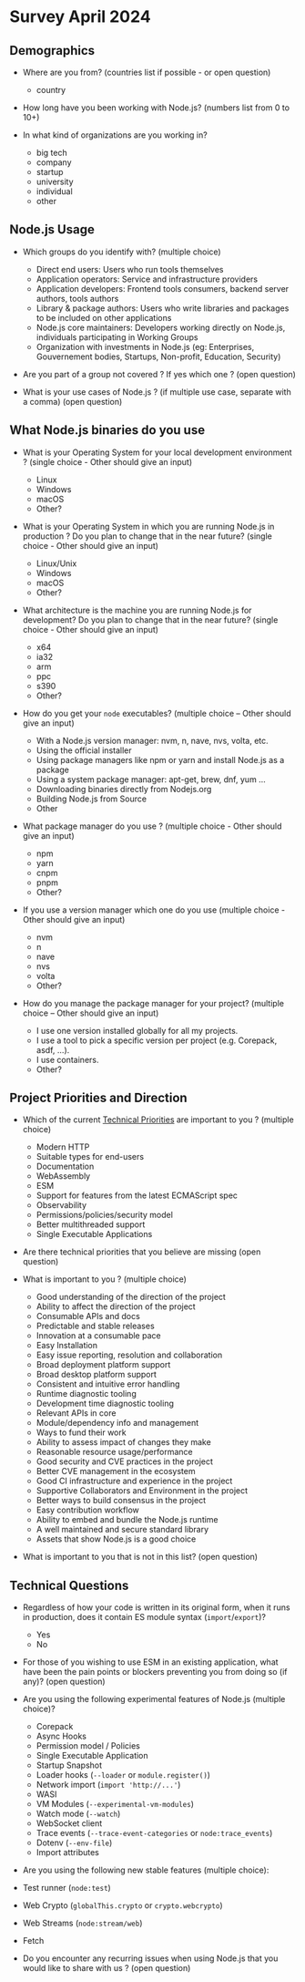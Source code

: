 # Survey April 2024

## Demographics

- Where are you from? (countries list if possible - or open question)
  - country

- How long have you been working with Node.js? (numbers list from 0 to 10+)

- In what kind of organizations are you working in?
  - big tech
  - company
  - startup
  - university
  - individual
  - other

## Node.js Usage

- Which groups do you identify with? (multiple choice)
  - Direct end users: Users who run tools themselves
  - Application operators: Service and infrastructure providers
  - Application developers: Frontend tools consumers, backend server authors, tools authors
  - Library & package authors: Users who write libraries and packages to be included on other applications
  - Node.js core maintainers: Developers working directly on Node.js, individuals participating in Working Groups
  - Organization with investments in Node.js (eg: Enterprises, Gouvernement bodies, Startups, Non-profit, Education, Security)

- Are you part of a group not covered ? If yes which one ? (open question)

- What is your use cases of Node.js ? (if multiple use case, separate with a comma) (open question)

## What Node.js binaries do you use

- What is your Operating System for your local development environment ? (single choice - Other should give an input)
  - Linux
  - Windows
  - macOS
  - Other?

- What is your Operating System in which you are running Node.js in production ? Do you plan to change that in the near future? (single choice - Other should give an input)
  - Linux/Unix
  - Windows
  - macOS
  - Other?

- What architecture is the machine you are running Node.js for development? Do you plan to change that in the near future? (single choice - Other should give an input)
  - x64
  - ia32
  - arm
  - ppc
  - s390
  - Other?

- How do you get your `node` executables? (multiple choice – Other should give an input)
  - With a Node.js version manager: nvm, n, nave, nvs, volta, etc.
  - Using the official installer
  - Using package managers like npm or yarn and install Node.js as a package
  - Using a system package manager: apt-get, brew, dnf, yum …
  - Downloading binaries directly from Nodejs.org
  - Building Node.js from Source
  - Other

- What package manager do you use ? (multiple choice - Other should give an input)
  - npm
  - yarn
  - cnpm
  - pnpm
  - Other?

- If you use a version manager which one do you use (multiple choice - Other should give an input)
  - nvm
  - n
  - nave
  - nvs
  - volta
  - Other?

- How do you manage the package manager for your project? (multiple choice – Other should give an input)
  - I use one version installed globally for all my projects.
  - I use a tool to pick a specific version per project (e.g. Corepack, asdf, …).
  - I use containers.
  - Other?

## Project Priorities and Direction

- Which of the current [Technical Priorities](https://github.com/nodejs/node/blob/main/doc/contributing/technical-priorities.md) are important to you ? (multiple choice)
  - Modern HTTP
  - Suitable types for end-users
  - Documentation
  - WebAssembly
  - ESM
  - Support for features from the latest ECMAScript spec
  - Observability
  - Permissions/policies/security model
  - Better multithreaded support
  - Single Executable Applications

- Are there technical priorities that you believe are missing (open question)

- What is important to you ? (multiple choice)
  - Good understanding of the direction of the project
  - Ability to affect the direction of the project
  - Consumable APIs and docs
  - Predictable and stable releases
  - Innovation at a consumable pace
  - Easy Installation
  - Easy issue reporting, resolution and collaboration
  - Broad deployment platform support
  - Broad desktop platform support
  - Consistent and intuitive error handling
  - Runtime diagnostic tooling
  - Development time diagnostic tooling
  - Relevant APIs in core
  - Module/dependency info and management
  - Ways to fund their work
  - Ability to assess impact of changes they make
  - Reasonable resource usage/performance
  - Good security and CVE practices in the project
  - Better CVE management in the ecosystem
  - Good CI infrastructure and experience in the project
  - Supportive Collaborators and Environment in the project
  - Better ways to build consensus in the project
  - Easy contribution workflow
  - Ability to embed and bundle the Node.js runtime
  - A well maintained and secure standard library
  - Assets that show Node.js is a good choice

- What is important to you that is not in this list? (open question)

## Technical Questions

- Regardless of how your code is written in its original form, when it runs in production, does it contain ES module syntax (`import`/`export`)?
  - Yes
  - No

- For those of you wishing to use ESM in an existing application, what have been the pain points or blockers preventing you from doing so (if any)? (open question)

- Are you using the following experimental features of Node.js (multiple choice)?
  - Corepack
  - Async Hooks
  - Permission model / Policies
  - Single Executable Application
  - Startup Snapshot
  - Loader hooks (`--loader` or `module.register()`)
  - Network import (`import 'http://...'`)
  - WASI
  - VM Modules (`--experimental-vm-modules`)
  - Watch mode (`--watch`)
  - WebSocket client
  - Trace events (`--trace-event-categories` or `node:trace_events`)
  - Dotenv (`--env-file`)
  - Import attributes

- Are you using the following new stable features (multiple choice):
- Test runner (`node:test`)
- Web Crypto (`globalThis.crypto` or `crypto.webcrypto`)
- Web Streams (`node:stream/web`)
- Fetch

- Do you encounter any recurring issues when using Node.js that you would like to share with us ? (open question)
